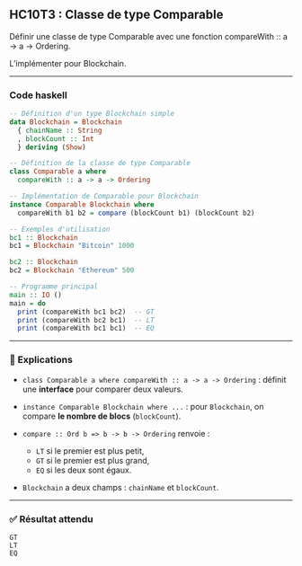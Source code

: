 ## HC10T3 : Classe de type Comparable

Définir une classe de type Comparable avec une fonction compareWith :: a -> a -> Ordering.

L’implémenter pour Blockchain.

---

### Code haskell

```haskell
-- Définition d'un type Blockchain simple
data Blockchain = Blockchain
  { chainName :: String
  , blockCount :: Int
  } deriving (Show)

-- Définition de la classe de type Comparable
class Comparable a where
  compareWith :: a -> a -> Ordering

-- Implémentation de Comparable pour Blockchain
instance Comparable Blockchain where
  compareWith b1 b2 = compare (blockCount b1) (blockCount b2)

-- Exemples d'utilisation
bc1 :: Blockchain
bc1 = Blockchain "Bitcoin" 1000

bc2 :: Blockchain
bc2 = Blockchain "Ethereum" 500

-- Programme principal
main :: IO ()
main = do
  print (compareWith bc1 bc2)  -- GT
  print (compareWith bc2 bc1)  -- LT
  print (compareWith bc1 bc1)  -- EQ
```

---

### 🔎 Explications

* `class Comparable a where compareWith :: a -> a -> Ordering` : définit une **interface** pour comparer deux valeurs.
* `instance Comparable Blockchain where ...` : pour `Blockchain`, on compare **le nombre de blocs** (`blockCount`).
* `compare :: Ord b => b -> b -> Ordering` renvoie :

  * `LT` si le premier est plus petit,
  * `GT` si le premier est plus grand,
  * `EQ` si les deux sont égaux.
* `Blockchain` a deux champs : `chainName` et `blockCount`.

---

### ✅ Résultat attendu

```
GT
LT
EQ
```

